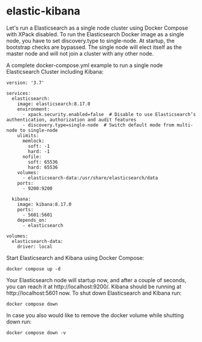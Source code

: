 # elastic-kibana

Let's run a Elasticsearch as a single node cluster using Docker Compose with XPack disabled. 
To run the Elasticsearch Docker image as a single node, you have to set discovery.type to single-node. At startup, the bootstrap checks are bypassed. The single node will elect itself as the master node and will not join a cluster with any other node.

A complete docker-compose.yml example to run a single node Elasticsearch Cluster including Kibana:

```
version: '3.7'

services:
  elasticsearch:
    image: elasticsearch:8.17.0
    environment:
      - xpack.security.enabled=false  # Disable to use Elasticsearch’s authentication, authorization and audit features
      - discovery.type=single-node  # Switch default mode from multi-node to single-node
    ulimits:
      memlock:
        soft: -1
        hard: -1
      nofile:
        soft: 65536
        hard: 65536
    volumes:
      - elasticsearch-data:/usr/share/elasticsearch/data
    ports:
      - 9200:9200

  kibana:
    image: kibana:8.17.0
    ports:
      - 5601:5601
    depends_on:
      - elasticsearch

volumes:
  elasticsearch-data:
    driver: local
```

Start Elasticsearch and Kibana using Docker Compose:
```
docker compose up -d
```
Your Elasticsearch node will startup now, and after a couple of seconds, you can reach it at http://localhost:9200/. Kibana should be running at http://localhost:5601 now. 
To shut down Elasticsearch and Kibana run:
```
docker compose down
```
In case you also would like to remove the docker volume while shutting down run:
```
docker compose down -v
```
